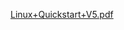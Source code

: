 
[Linux+Quickstart+V5.pdf](https://github.com/codewithsandip/YouTube/files/9583665/Linux%2BQuickstart%2BV5.pdf)
